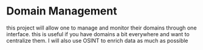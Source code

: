 # Domain Management
this project will allow one to manage and monitor their domains through one interface. this is useful if you have domains a bit everywhere and want to centralize them.
I will also use OSINT to enrich data as much as possible
